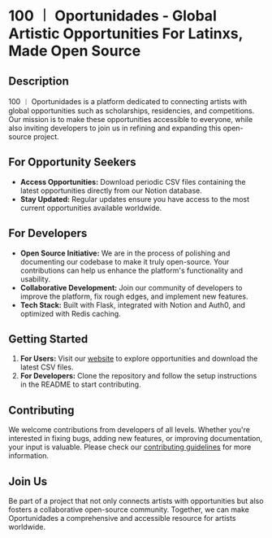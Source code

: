 # 100 ︱ Oportunidades - Global Artistic Opportunities For Latinxs, Made Open Source

## Description

100 ︱ Oportunidades is a platform dedicated to connecting artists with global opportunities such as scholarships, residencies, and competitions. Our mission is to make these opportunities accessible to everyone, while also inviting developers to join us in refining and expanding this open-source project.

## For Opportunity Seekers

- **Access Opportunities:** Download periodic CSV files containing the latest opportunities directly from our Notion database.
- **Stay Updated:** Regular updates ensure you have access to the most current opportunities available worldwide.

## For Developers

- **Open Source Initiative:** We are in the process of polishing and documenting our codebase to make it truly open-source. Your contributions can help us enhance the platform's functionality and usability.
- **Collaborative Development:** Join our community of developers to improve the platform, fix rough edges, and implement new features.
- **Tech Stack:** Built with Flask, integrated with Notion and Auth0, and optimized with Redis caching.

## Getting Started

1. **For Users:** Visit our [website](http://oportunidades-vercel.vercel.app) to explore opportunities and download the latest CSV files.
2. **For Developers:** Clone the repository and follow the setup instructions in the README to start contributing.

## Contributing

We welcome contributions from developers of all levels. Whether you're interested in fixing bugs, adding new features, or improving documentation, your input is valuable. Please check our [contributing guidelines](CONTRIBUTING.md) for more information.

## Join Us

Be part of a project that not only connects artists with opportunities but also fosters a collaborative open-source community. Together, we can make Oportunidades a comprehensive and accessible resource for artists worldwide.
